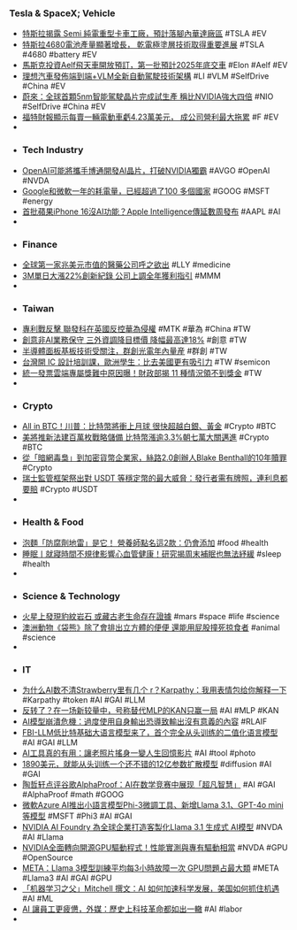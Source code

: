 ### Tesla & SpaceX; Vehicle
- [特斯拉揭露 Semi 純電重型卡車工廠，預計落腳內華達廠區](https://technews.tw/2024/07/29/tesla-reveal-semi-factory/) #TSLA #EV
- [特斯拉4680電池產量顯著增長， 乾電極塗層技術取得重要進展](https://www.techbang.com/posts/117107-teslas-4680-battery-production-has-increased-significantly) #TSLA #4680 #battery #EV
- [馬斯克投資Aelf飛天車開放預訂，第一批預計2025年底交車](https://uanalyze.com.tw/articles/859555782) #Elon #Aelf #EV
- [理想汽車發佈端到端+VLM全新自動駕駛技術架構](https://news.futunn.com/hk/flash/17497096/li-auto-inc-launches-new-end-to-end-vlm-autonomous?level=1&data_ticket=1720561463379786) #LI #VLM #SelfDrive #China #EV
- [蔚來：全球首顆5nm智能駕駛晶片完成試生產 稱比NVIDIA強大四倍](https://www.hk01.com/財經快訊/1042210/蔚來-全球首顆5nm智能駕駛晶片完成試生產-稱比nvidia強大四倍) #NIO #SelfDrive #China #EV
- [福特財報顯示每賣一輛電動車虧4.23萬美元， 成公司營利最大拖累](https://www.techbang.com/posts/117141-fords-financial-report-showed-that-it-lost-42300-per-electric) #F #EV
-
- ### Tech Industry
- [OpenAI可能將攜手博通開發AI晶片，打破NVIDIA獨霸](https://www.techbang.com/posts/116993-openai-may-work-with-broadcom-to-develop-ai-chips) #AVGO #OpenAI #NVDA
- [Google和微軟一年的耗電量，已經超過了100 多個國家](https://www.techbang.com/posts/116921-google-and-microsoft-consume-more-than-100-countries-a-year) #GOOG #MSFT #energy
- [首批蘋果iPhone 16沒AI功能？Apple Intelligence傳延數周發布](https://udn.com/news/story/6811/8125020) #AAPL #AI
-
- ### Finance
- [全球第一家兆美元市值的醫藥公司呼之欲出](https://hao.cnyes.com/post/100358) #LLY #medicine
- [3M單日大漲22%創新紀錄 公司上調全年獲利指引](https://news.cnyes.com/news/id/5653937) #MMM
-
- ### Taiwan
- [專利戰反擊 聯發科在英國反控華為侵權](https://news.cnyes.com/news/id/5653003) #MTK #華為 #China #TW
- [創意非AI業務保守 三外資調降目標價 降幅最高達18%](https://news.cnyes.com/news/id/5653690) #創意 #TW
- [半導體面板基板技術受關注，群創光電年內量産](https://zh.cn.nikkei.com/industry/itelectric-appliance/56241-2024-07-29-05-00-10.html) #群創 #TW
- [台灣開 IC 設計培訓課，歐洲學生：比去美國更有吸引力](https://technews.tw/2024/07/29/ic-design-training-courses-launched-in-taiwan/) #TW #semicon
- [統一發票雲端專屬獎難中原因曝！財政部揭 11 種情況領不到獎金](https://finance.technews.tw/2024/07/28/cloud-exclusive-award/) #TW
-
- ### Crypto
- [All in BTC！川普：比特幣將衝上月球 很快超越白銀、黃金](https://news.cnyes.com/news/id/5653205) #Crypto #BTC
- [美將推新法建百萬枚戰略儲備 比特幣漲逾3.3%朝七萬大關邁進](https://news.cnyes.com/news/id/5654003) #Crypto #BTC
- [從「暗網毒梟」到加密貨幣企業家，絲路2.0創辦人Blake Benthall的10年贖罪](https://www.blocktempo.com/who-build-silkroad-2-blake-benthall/) #Crypto
- [瑞士監管框架祭出對 USDT 等穩定幣的最大威脅：發行者需有牌照，連利息都要賠](https://abmedia.io/finma-publishes-guidance-on-stablecoins) #Crypto #USDT
-
- ### Health & Food
- [泡麵「防腐劑地雷」是它！ 營養師點名這2款：仍會添加](https://www.setn.com/News.aspx?NewsID=1505981) #food #health
- [睡眠丨就寢時間不規律影響心血管健康！研究揭周末補眠也無法紓緩](https://www.hk01.com/健康Easy/1041158/睡眠-就寢時間不規律影響心血管健康-研究揭周末補眠也無法紓緩) #sleep #health
-
- ### Science & Technology
- [火星上發現豹紋岩石 或藏古老生命存在證據](https://www.epochtimes.com/b5/24/7/27/n14299842.htm) #mars #space #life #science
- [澳洲動物《袋熊》除了會排出立方體的便便 還能用屁股撞死掠食者](https://news.gamme.com.tw/1769016) #animal #science
-
- ### IT
- [为什么AI数不清Strawberry里有几个 r？Karpathy：我用表情包给你解释一下](https://www.jiqizhixin.com/articles/2024-07-27-5) #Karpathy #token #AI #GAI #LLM
- [反转了？在一场新较量中，号称替代MLP的KAN只赢一局](https://www.jiqizhixin.com/articles/2024-07-27-4) #AI #MLP #KAN
- [AI模型崩潰危機：過度使用自身輸出恐導致輸出沒有意義的內容](https://www.techbang.com/posts/117124-ai-model-crash) #RLAIF
- [FBI-LLM低比特基础大语言模型来了，首个完全从头训练的二值化语言模型](https://www.jiqizhixin.com/articles/2024-07-28-4) #AI #GAI #LLM
- [AI工具真的有用：讓老照片搖身一變人生回憶影片](https://www.cool3c.com/article/221057) #AI #tool #photo
- [1890美元，就能从头训练一个还不错的12亿参数扩散模型](https://www.jiqizhixin.com/articles/2024-07-29-4) #diffusion #AI #GAI
- [陶哲轩点评谷歌AlphaProof：AI在数学竞赛中展现「超凡智慧」](https://www.jiqizhixin.com/articles/2024-07-28-2) #AI #GAI #AlphaProof #math #GOOG
- [微軟Azure AI推出小語言模型Phi-3微調工具、新增Llama 3.1、GPT-4o mini等模型](https://www.ithome.com.tw/news/164167) #MSFT #Phi3 #AI #GAI
- [NVIDIA AI Foundry 為全球企業打造客製化Llama 3.1 生成式 AI模型](https://www.ithome.com.tw/pr/164114) #NVDA #AI #Llama
- [NVIDIA全面轉向開源GPU驅動程式！性能實測與專有驅動相當](https://news.xfastest.com/nvidia/143013/nvidia-61/) #NVDA #GPU #OpenSource
- [META：Llama 3模型訓練平均每3小時故障一次 GPU問題占最大類](https://news.cnyes.com/news/id/5653875) #META #Llama3 #AI #GAI #GPU
- [「机器学习之父」Mitchell 撰文：AI 如何加速科学发展，美国如何抓住机遇](https://www.jiqizhixin.com/articles/2024-07-29-7) #AI #ML
- [AI 讓員工更疲憊，外媒：歷史上科技革命都如出一轍](https://technews.tw/2024/07/29/ai-make-labor-worse/) #AI #labor
-